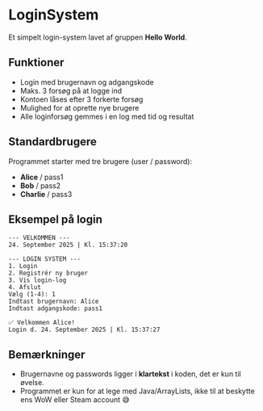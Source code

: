 # LoginSystem
Et simpelt login-system lavet af gruppen **Hello World**.  

## Funktioner
- Login med brugernavn og adgangskode  
- Maks. 3 forsøg på at logge ind  
- Kontoen låses efter 3 forkerte forsøg  
- Mulighed for at oprette nye brugere  
- Alle loginforsøg gemmes i en log med tid og resultat  

## Standardbrugere
Programmet starter med tre brugere (user / password):
- **Alice** / pass1  
- **Bob** / pass2  
- **Charlie** / pass3  

## Eksempel på login

```
--- VELKOMMEN ---
24. September 2025 | Kl. 15:37:20

--- LOGIN SYSTEM ---
1. Login
2. Registrér ny bruger
3. Vis login-log
4. Afslut
Vælg (1-4): 1
Indtast brugernavn: Alice
Indtast adgangskode: pass1

✅ Velkommen Alice!
Login d. 24. September 2025 | Kl. 15:37:27
```
## Bemærkninger
- Brugernavne og passwords ligger i **klartekst** i koden, det er kun til øvelse.  
- Programmet er kun for at lege med Java/ArrayLists, ikke til at beskytte ens WoW eller Steam account 😅
